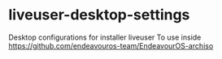 # liveuser-desktop-settings
Desktop configurations for installer liveuser
To use inside https://github.com/endeavouros-team/EndeavourOS-archiso
